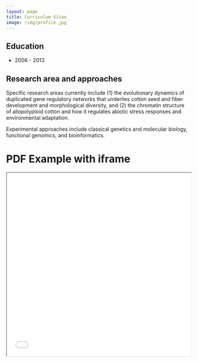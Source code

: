```yaml
---
layout: page
title: Curriculum Vitae
image: /img/profile.jpg
---
```


## Education

* 2006 - 2013

## Research area and approaches

Specific research areas currently include (1) the evolutionary dynamics of duplicated gene regulatory networks that underlies cotton seed and fiber development and morphological diversity, and (2) the chromatin structure of allopolyploid cotton and how it regulates abiotic stress responses and environmental adaptation. 

Experimental approaches include classical genetics and molecular biology, functional genomics, and bioinformatics. 


<!DOCTYPE html>
<html>
  <head>
    <title>Title of the document</title>
  </head>
  <body>
    <h1>PDF Example with iframe</h1>
    <iframe src="files/C.V_Guanjing Hu.pdf" width="100%" height="500px">
    </iframe>
  </body>
</html>
